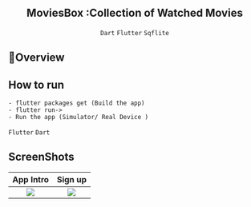 <div align="center"><h2 align="center">
   MoviesBox :Collection of Watched Movies
</h2>
<p align="center">
  
  `Dart` `Flutter` `Sqflite`
  
</p>
  </div>

## :eyes:Overview


## How to run
    
    - flutter packages get (Build the app)
    - flutter run->
    - Run the app (Simulator/ Real Device )
    
   `Flutter` `Dart`


    
## ScreenShots
App Intro                 | Sign up               |
:-------------------------:|:-------------------------:|
<img src="2.jpeg"/> | <img src="1.jpeg"> 
